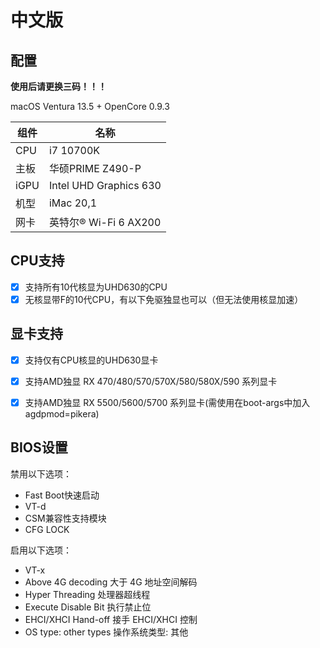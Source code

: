 # 中文版

## 配置

**使用后请更换三码！！！**

macOS Ventura 13.5 + OpenCore 0.9.3

| 组件 | 名称                                   |
| ---- | -------------------------------------- |
| CPU  | i7 10700K                               |
| 主板 | 华硕PRIME Z490-P |
| iGPU | Intel UHD Graphics 630                 |
| 机型 | iMac 20,1                              |
| 网卡 | 英特尔® Wi-Fi 6 AX200            |


## CPU支持
- [x] 支持所有10代核显为UHD630的CPU
- [x] 无核显带F的10代CPU，有以下免驱独显也可以（但无法使用核显加速）

## 显卡支持
- [x] 支持仅有CPU核显的UHD630显卡
- [x] 支持AMD独显 RX 470/480/570/570X/580/580X/590 系列显卡
- [x] 支持AMD独显 RX 5500/5600/5700 系列显卡(需使用在boot-args中加入agdpmod=pikera)


## BIOS设置
禁用以下选项：
- Fast Boot快速启动
- VT-d
- CSM兼容性支持模块
- CFG LOCK

启用以下选项：
- VT-x
- Above 4G decoding 大于 4G 地址空间解码
- Hyper Threading 处理器超线程
- Execute Disable Bit 执行禁止位
- EHCI/XHCI Hand-off 接手 EHCI/XHCI 控制
- OS type: other types 操作系统类型: 其他
